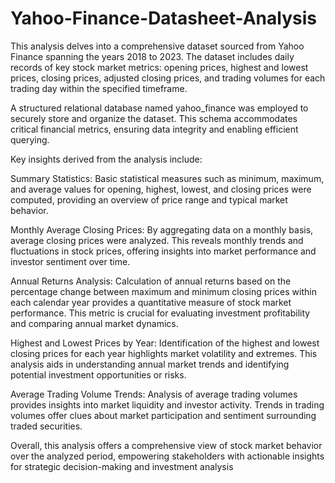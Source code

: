 # Yahoo-Finance-Datasheet-Analysis
This analysis delves into a comprehensive dataset sourced from Yahoo Finance spanning the years 2018 to 2023. The dataset includes daily records of key stock market metrics: opening prices, highest and lowest prices, closing prices, adjusted closing prices, and trading volumes for each trading day within the specified timeframe.

A structured relational database named yahoo_finance was employed to securely store and organize the dataset. This schema accommodates critical financial metrics, ensuring data integrity and enabling efficient querying.

Key insights derived from the analysis include:

Summary Statistics: Basic statistical measures such as minimum, maximum, and average values for opening, highest, lowest, and closing prices were computed, providing an overview of price range and typical market behavior.

Monthly Average Closing Prices: By aggregating data on a monthly basis, average closing prices were analyzed. This reveals monthly trends and fluctuations in stock prices, offering insights into market performance and investor sentiment over time.

Annual Returns Analysis: Calculation of annual returns based on the percentage change between maximum and minimum closing prices within each calendar year provides a quantitative measure of stock market performance. This metric is crucial for evaluating investment profitability and comparing annual market dynamics.

Highest and Lowest Prices by Year: Identification of the highest and lowest closing prices for each year highlights market volatility and extremes. This analysis aids in understanding annual market trends and identifying potential investment opportunities or risks.

Average Trading Volume Trends: Analysis of average trading volumes provides insights into market liquidity and investor activity. Trends in trading volumes offer clues about market participation and sentiment surrounding traded securities.

Overall, this analysis offers a comprehensive view of stock market behavior over the analyzed period, empowering stakeholders with actionable insights for strategic decision-making and investment analysis
